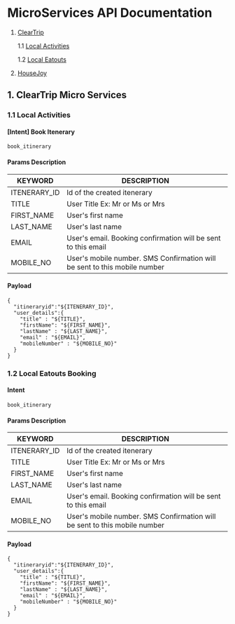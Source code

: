 # MicroServices API Documentation

1. [ClearTrip](#ClearTrip)
    
    1.1 [Local Activities](#LocalActivities)
    
    1.2 [Local Eatouts](#LocalEatouts)

2. [HouseJoy](#HouseJoy)


## 1. ClearTrip Micro Services

### 1.1 Local Activities

#### [Intent] Book Itenerary
`book_itinerary`


#### Params Description
| KEYWORD | DESCRIPTION |
| ---|--- |
| ITENERARY_ID | Id of the created itenerary |
| TITLE | User Title Ex: Mr or Ms or Mrs |
| FIRST_NAME | User's first name |
| LAST_NAME | User's last name |
| EMAIL | User's email. Booking confirmation will be sent to this email |
| MOBILE_NO | User's mobile number. SMS Confirmation will be sent to this mobile number |

#### Payload
```
{
  "itineraryid":"${ITENERARY_ID}",
  "user_details":{
    "title" : "${TITLE}",
    "firstName": "${FIRST_NAME}",
    "lastName" : "${LAST_NAME}",
    "email" : "${EMAIL}",
    "mobileNumber" : "${MOBILE_NO}"
  }
}
```

### 1.2 Local Eatouts Booking

#### Intent
`book_itinerary`


#### Params Description
| KEYWORD | DESCRIPTION |
| ---|--- |
| ITENERARY_ID | Id of the created itenerary |
| TITLE | User Title Ex: Mr or Ms or Mrs |
| FIRST_NAME | User's first name |
| LAST_NAME | User's last name |
| EMAIL | User's email. Booking confirmation will be sent to this email |
| MOBILE_NO | User's mobile number. SMS Confirmation will be sent to this mobile number |

#### Payload
```
{
  "itineraryid":"${ITENERARY_ID}",
  "user_details":{
    "title" : "${TITLE}",
    "firstName": "${FIRST_NAME}",
    "lastName" : "${LAST_NAME}",
    "email" : "${EMAIL}",
    "mobileNumber" : "${MOBILE_NO}"
  }
}
```



